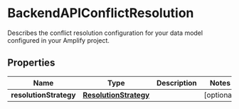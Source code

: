 

# BackendAPIConflictResolution

Describes the conflict resolution configuration for your data model configured in your Amplify project.

## Properties

| Name | Type | Description | Notes |
|------------ | ------------- | ------------- | -------------|
|**resolutionStrategy** | [**ResolutionStrategy**](ResolutionStrategy.md) |  |  [optional] |



